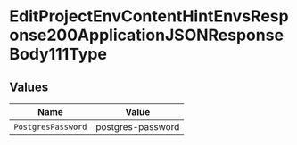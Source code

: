 # EditProjectEnvContentHintEnvsResponse200ApplicationJSONResponseBody111Type


## Values

| Name               | Value              |
| ------------------ | ------------------ |
| `PostgresPassword` | postgres-password  |